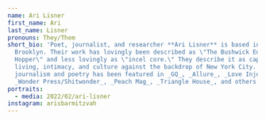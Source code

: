 ```yaml
---
name: Ari Lisner
first_name: Ari
last_name: Lisner
pronouns: They/Them
short_bio: 'Poet, journalist, and researcher **Ari Lisner** is based in
  Brooklyn. Their work has lovingly been described as \"The Bushwick Edward
  Hopper\" and less lovingly as \"incel core.\" They describe it as capturing queer
  living, intimacy, and culture against the backdrop of New York City. Their
  journalism and poetry has been featured in _GQ_, _Allure_, _Love Injection_,
  _Wonder Press/Shitwonder_, _Peach Mag_, _Triangle House_, and others. '
portraits:
  - media: 2022/02/ari-lisner
instagram: arisbarmitzvah
---
```

